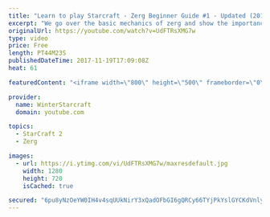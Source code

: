 ```yaml
---
title: "Learn to play Starcraft - Zerg Beginner Guide #1 - Updated (2017)"
excerpt: "We go over the basic mechanics of zerg and show the importance of understanding at least some of what your opponent is doing.  This guide is meant for players with an understanding of the objectives of starcraft but without any strong direction or gameplan, especially for each specific race! -- Watch"
originalUrl: https://youtube.com/watch?v=UdFTRsXMG7w
type: video
price: Free
length: PT44M23S
publishedDateTime: 2017-11-19T17:09:08Z
heat: 61

featuredContent: "<iframe width=\"800\" height=\"500\" frameborder=\"0\" src=\"https://www.youtube.com/embed/UdFTRsXMG7w\" allow=\"accelerometer; autoplay; encrypted-media; gyroscope; picture-in-picture\" allowfullscreen></iframe>"

provider:
  name: WinterStarcraft
  domain: youtube.com

topics:
  - StarCraft 2
  - Zerg

images:
  - url: https://i.ytimg.com/vi/UdFTRsXMG7w/maxresdefault.jpg
    width: 1280
    height: 720
    isCached: true

secured: "6pu8yNzOeYW0IH4v4sqUUkNirY3xQadOFbGI6gQRCy66TYjPkYslGYCKdVnlyBM/GYR4hfyxEwTPnz0Q29jLLv7/54l60tY4RKb/N+B1RB1RAeu5DkWCBbPCxTl52XwALG6TYupkdghn2cWdaf8sQ9cAzPmpls6vraQatvGzhMclC/w+Y77S5qatDXHnf+thXai9e2E7aoMahbuKY+AClCk1GDTDyb6w8JCYXhpwwVC+ox7iNLZ++XRR2lzkxspaE132Iwjp/8QBtL+/QzV1SMNbJZ7Aigp9ygQKjfGOR2l0xolCojr2ZGtCeHHTorAptwNg4M6pJfx9TH1IKrkGjozOt9natAnrGCPmky4RKGDyyi+NFWWDqIE037jqjC1BzAg65pGApHDz5liwa1SacgyhFkTXCgLpbkqi/zyyDNUba8oSCqmtfFVi1soitT6s;VeY/TXWKKKRYBV3B1dIxbw=="
---
```


